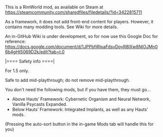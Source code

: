 This is a RimWorld mod, as available on Steam at https://steamcommunity.com/sharedfiles/filedetails/?id=3422815711

As a framework, it does not add front-end content for players. However, it contains many modding tools.
See Wiki for more details.

An in-GitHub Wiki is under development, so for now use this Google Doc for reference: https://docs.google.com/document/d/1JPPbfiRIpaFdsvDoyR8lXw8NIOJMn06b4gHt5069D2k/edit?tab=t.0


|==== Safety info ====|

For 1.5 only.

Safe to add mid-playthrough; do not remove mid-playthrough.

You don't need the following mods, but if you have them, they must go...
* Above Hauts’ Framework: Cybernetic Organism and Neural Network, Vanilla Psycasts Expanded.
* Below Hauts’ Framework: Integrated Implants, as well as any Hauts' mods.

(Pressing the auto-sort button in the in-game Mods tab will handle this for you)
